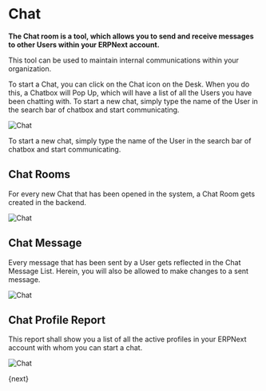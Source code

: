 <!-- add-breadcrumbs -->
# Chat

**The Chat room is a tool, which allows you to send and receive messages to other Users within your ERPNext account.**

This tool can be used to maintain internal communications within your organization.

To start a Chat, you can click on the Chat icon on the Desk. When you do this, a Chatbox will Pop Up, which will have a list of all the Users you have been chatting with. To start a new chat, simply type the name of the User in the search bar of chatbox and start communicating.

![Chat](/docs/assets/img/using-erpnext/using-chat-1.gif)

To start a new chat, simply type the name of the User in the search bar of chatbox and start communicating.

## Chat Rooms

For every new Chat that has been opened in the system, a Chat Room gets created in the backend. 

![Chat](/docs/assets/img/using-erpnext/using-chat-2.png)

## Chat Message 

Every message that has been sent by a User gets reflected in the Chat Message List. Herein, you will also be allowed to make changes to a sent message.

![Chat](/docs/assets/img/using-erpnext/using-chat-3.png)

## Chat Profile Report

This report shall show you a list of all the active profiles in your ERPNext account with whom you can start a chat.

![Chat](/docs/assets/img/using-erpnext/using-chat-4.png)

{next}
